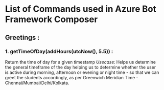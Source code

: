 # List of Commands used in Azure Bot Framework Composer

## Greetings :

### 1. getTimeOfDay(addHours(utcNow(), 5.5)) :
Return the time of day for a given timestamp
*Usecase:* Helps us determine the general timeframe of the day helping us to determine whether the user is active during morning, afternoon or evening or night time - so that we can greet the students accordingly, as per Greenwich Meridian Time - Chennai/Mumbai/Delhi/Kolkata.
